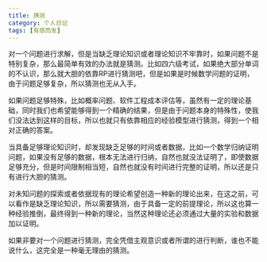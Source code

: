 ```yaml
---
title: 猜测
category: 个人日记
tags: [有感而发]
---
```


对一个问题进行求解，但是当缺乏理论知识或者理论知识不牢靠时，如果问题不是特别复杂，那么最简单有效的办法就是猜测。比如四六级考试，如果绝大部分单词的不认识，那么就大胆的依靠RP进行猜测吧，但是如果是时候数学问题的证明，由于问题足够复杂，所以猜测也无从入手。

如果问题足够特殊，比如概率问题、软件工程成本评估等，虽然有一定的理论基础，同时我们也希望能够得到一个精确的结果，但是由于问题本身的特殊性，使我们没法达到这样的目标，所以也就只有依靠相应的经验模型进行猜测，得到一个相对正确的答案。

当具备足够理论知识时，却发现缺乏足够的时间或者数据，比如一个数学归纳证明问题，如果没有足够的数据，根本无法进行归纳，自然也就没法证明了，即使数据足够充分，但是时间限制相当短，自然也就没有时间进行完整的证明，所以还是只有进行大胆的猜测。

对未知问题的探索或者依据现有的理论希望创造一种新的理论出来，在这之前，可以看作是缺乏理论知识，所以需要猜测，由于具备一定的前提理论，所以这也算一种经验推倒，最终得到一种新的理论，当然这种理论还必须通过大量的实验和数据加以证明。

如果非要对一个问题进行猜测，完全凭借主观意识或者所谓的进行判断，谁也不能说什么，这完全是一种毫无理由的猜测。
